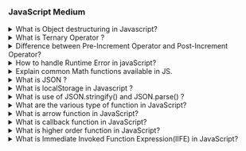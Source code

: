 ### JavaScript Medium

<details>
<summary>What is Object destructuring in Javascript?</summary>

Object destructuring is the special feature in JavaScript. It is a convenient way to extract data from JavaScript objects and assign them to the variable in more readable way.

Object destructuring allows you to write less code and make it more readable, especially when working with objects with many properties.

Object destructuring provides shorthand syntax to extracting value from the objects and array.

**Syntax :**

```js
const {} = objectName;
```

**Example :**

```js showLineNumbers=true
const student = {
  name: "Yogita",
  age: "21",
  city: "Pune",
};

// Without destructuring

const name = student.name;
const age = student.age;
const city = student.city;

// With destructuring

const { name, age, city } = student;

console.log(name); // Output: Yogita
console.log(age); // Output: 21
console.log(city); // Output: Pune
```

In the above example, we created an object `student` with properties name, age, and city. Then, we used object destructuring to create variables `name`, `age`, and `city` and assigned them the corresponding values from the `student` object.

</details>

<details>
  <summary>What is Ternary Operator ?</summary>

- Ternary Operator is also called **Conditional Operator**.
- It is Used to Check the condition and execute a same part of the code based on the condition.
- Ternary Operator Includes `?` and `:`
- It has 3 parts 1st is Condition , 2nd is true part and 3rd is false part.
- In Ternary Operator ,if the condition is **true** then `2nd part will be  executed` and if the condition is **false** then `3rd part will be  executed`.

**Syntax**:

```js

condition ? value if true : value if false

```

```js showLineNumbers=true
<!DOCTYPE html>
<html>

<body>
 <script>
   let age = 60
    let result = (age > 59) ?"Senior Citizen" : "Not a Senior Citizen";
    console.log(result);
 </script>
</body>
</html>
```

**Output**:

> Senior Citizen

</details>

<details>
  <summary>Difference between Pre-Increment Operator and Post-Increment Operator?</summary>

**Pre-Increment Operator**: A Variable is **prefix(++variable)** with increment operator is called Pre-Increment Operator.

In Pre-Increment Operator it `increase the value of variable by 1 first` and then use it .

```html showLineNumbers=true
<!DOCTYPE html>
<html>
  <head>
    <title>Pre-Increment Operator</title>
    <script>
      let a = 25;
      let result = ++a;
      console.log(result);
      console.log(a);
    </script>
  </head>
</html>
```

**Output**:

> 26<br/>
> 26

**Post-Increment Operator**: A Variable is **suffix(variable++)** with increment operator is called Post-Increment Operator.

In Post-Increment Operator it `uses the current variable value` first and then it increase the value of variable by 1 first .

```html showLineNumbers=true
<!DOCTYPE html>
<html>
  <head>
    <title>Post-Increment Operator</title>
    <script>
      let a = 25;
      let result = a++;
      console.log(result);
      console.log(a);
    </script>
  </head>
</html>
```

**Output**:

> 25<br/>
> 26

<summary>Difference between let, const and var?</summary>

Firstly we will look about the difference between **let**, **const**. **let** & **const** both keywords are used to declare a variable.

**const**: So when we declare variable using const keyword let's say `const a;` so at that time of decleration and initialization is compulsary. `const a = 20;` later we can not change the value of const declare variable.

**let**: On the other hand when we declare variable using let keyword, we can declare it first, then later we can assign the value. We can do both things at the same time declaring and assigning & we can change the value of variable that are declare using let keyword.

**var**: So var is completly different as compare to this two keyword `let` & `const`, & it is not recommended to use var keyword the reason is we can redeclared it and reinitialized. So var is similar to let assigning multiple values is allowed but dangerous characteristic is we redeclare the variables which ar created using **var** keyword.

</details>

<details>
  <summary>How to handle Runtime Error in javaScript?</summary>

In javaScript, we Handle a Runtime Error by using `try-catch` block.
we put a possible error throwing code in try block and if error is occured then the catch block is caught a error and handle the error .
By using `try-catch ` we can execute a code without interrupted or stoppted the application .

```js
try {
  // Possible error throwing code
} catch (error) {
  // Handle the error here
}
```

**try ()**:
In **try** block we put possible error throwing or code block were error occure in runtime .For Example,API's call . So that we can execute this block safetly it the error occure then this error catch by **catch** block.

**catch(error)**:
**catch** block receive a error object .
In error object their are multiple parameters like `error message` , `error name` , `error stack` this things available in error object. By using error message we can safely show the message of the error to the user just like error message we can use error name and error stack also.

In this way our whole execution will not be interrupted or stopped but we will handle the error safely .

````js showLiniNumbers=true
try {
  const a = 10;
  console.log(a);
  console.log(c);
} catch (e) {
  console.log(e.message);
}
console.log("Hi");

  <summary>What is Template String?</summary>
Template string is just string in Javascript. We declare template string using `(backtik)`. Now inside this template string we can inject value of variable using placeholder. And we can create placeholder using $ doller curly bracket open close and inside this placeholder we write the name of variable. So whenver We use this string along with other strings it will consider value of variable.

**Example:**

```js showLineNumbers=true
let name = "RTC";
console.log(`Hello ${name}`);
````

**Output**

> 10 <br/>
> c is not defined <br/>
> Hi
> Hello RTC

</details>

<details>
  <summary>Explain common Math functions available in JS.</summary>
  The built-in JavaScript Math functions make it simple and accurate to perform mathematical operations in your code. They manage standard tasks like calculating powers and square roots, determining the highest or lowest integer, rounding, and more. Your code becomes shorter, faster, and less prone to errors as a result.

**Examples:-**

- `toFixed()`
- `Math.ceil(x)`
- `Math.floor(x)`
- `Math.round(x)`
- `Math.pow(x,y)`
- `Math.abs(x)`
- `Math.min(x)`
- `Math.max(x)`
- `Math.sqrt(x)`

**1.`toFixed()`**:- To format a number with a fixed number of decimal places and return it as a string, use the` toFixed()` method. By choosing how many decimal places to retain, you can adjust the precision of a floating-point number.

**Syntax :**

`number.toFixed(digits)`

`number` :-The number you want to format.

`digits` :-The number of decimal places to keep in the result.

**Example :**

```js
<script>
  const number = 541.6422773427; const formattedNum = number.toFixed(2);
  console.log(formattedNum);
</script>
```

**Output :**

```
541.64
```

**2.`Math.ceil(x)`**:- Math.ceil() function in JavaScript is used to round the number passed as a parameter to its nearest integer in an Upward direction of rounding i.e. towards the greater value.

**Syntax :**

`Math.ceil(x);`

**Example :**

```js
<script>
  const value = Math.ceil(7.3); console.log("Ceiling value = " + value);
</script>
```

**Output :**

```
8
```

**3.`Math.floor(x)`**:-Javascript Math.floor() method is used to round off the number passed as a parameter to its nearest integer in a Downward direction of rounding i.e. towards the lesser value.

**Syntax :**

`Math.floor(x)`

**Example :**

```js
<script>
  const value = Math.ceil(7.3); console.log("Ceiling value = " + value);
</script>
```

**Output :**

```
7
```

**4.`Math.round(x)`**:- The Javascript Math.round() method is used to round a number to its nearest integer. If the fractional part of the number is **greater than or equal to .5**, the argument is rounded to the next higher integer. If the fractional part of the number is **less than .5**, the argument is rounded to the next lower integer.

**Syntax :**

`Math.round(x)`

**Example :**

```js
<script>
  const val1 = Math.round(6.2); console.log("Round value = " + val1); const val2
  = Math.round(6.6); console.log("Round value = " + val2);
</script>
```

**Output :**

```
   Round value = 6
   Round value = 7
```

**5.`Math.pow(x,y)`**:- The Math.pow(x, y) function in JavaScript is used to raise the base x to the power of the exponent y.

**Syntax :**

`Math.pow(x,y)`

**Example :**

```js
<script>
  const value = Math.pow(5, 2); console.log("Power of value = " + value);
</script>
```

**Output :**

```
Power of value = 25
```

**6. `Math.abs(x)`**:- This function always returns the positive (+ve) value of x.

**Syntax :**
`Math.abs(x)`

**Example :**

```js
<script>
  const val1 = Math.abs(8.4); console.log("Absolute value = " + val1); const
  val2 = Math.abs(-8.4); console.log("Absolute value = " + val2);
</script>
```

**Output :**

```
Absolute value = 8.4
Absolute value = 8.4
```

**7.`Math.min(x)`**:- It returns the minimum value from the given arguments.

**Syntax :**
`Math.min(x)`

**Example :**

```js
<script>
  const value = Math.min(10, 6, 20, 21, 17); console.log("Minimum value = " +
  value);
</script>
```

**Output :**

```
Min value = 6
```

**8.`Math.max(x)`** :- It returns the maximum value from the given arguments.

**Syntax :**
`Math.max(x)`

**Example :**

```js
<script>
  const value = Math.max(10, 16, 20, 21, 17, 55, 32); console.log("Maximum value
  = " + value);
</script>
```

**Output :**

```
Max value = 55
```

**9.`Math.sqrt(x)`** :- It returns the square root of the given arguments.

**Syntax :**
`Math.sqrt(x)`

**Example :**

```js
<script>
  const value = Math.sqrt(225); console.log("Square Root = " + value);
</script>
```

**Output :**

```
 Square Root = 15
```

</details>

<details>
  <summary>What is JSON ?</summary>

- JSON stands for `JavaScript Object Notation.`
- JSON is oriented from JavaScript Object and it representation is almost similar to js object.
- It is mandatory to keep a key in String formate i.e`" "`
- JSON is not only limited for JS is use in any other language also like Java,Kotlin ,etc..
- JSON is build to support transfer data to all other language as well because of its popularity in API'S.

Simple Example of JSON

```json
{
  "name": "John",
  "age": 30,
  "Add": "Pune",
  "Mobile No": 7878899889
}
```

- In JSON object we can add another object(nested object) also. Let's see a simple example of JSON object having another object.

```json
{
  "Institute Name": "Road To Code",
  "address": {
    "streetAddress": "Lotus Hospital,PlotNo-404,Pune",
    "city": "Pune",
    "state": "Maharastra",
    "pin code": "412307"
  }
}
```

- In Array ,We can add JSON object.JSON array can store multiple values or multiple object also. It can store string, number, boolean or object in JSON array.

```json

const employees = [
       {
        "name":"Akash",
        "age":23,
        "email":"akash@gmail.com"
       },
        {
        "name":"Ragini",
        "age":22,
         "email":"ragini@gmail.com"
       },
        {
        "name":"Aakansha",
        "age":21,
         "email":"aakansha@gmail.com"
       },
        {
        "name":"Shivani",
        "age":21,
         "email":"shivani@gmail.com"
       }

    ]

```

</details>

<details>

  <summary>What is localStorage in Javascript ?</summary>

- localStorage is feature of web browser where we can store data permanantly even user closes or refreshes the web page.<br/>
- Data can not be share between two browser. For Example if user store data in chrome browser it only visible for chrome not MicrosoftEdge.
- In localStorage the value is store in key-value formate values in generic datatype like number,boolean,string.

  <br/>

**To Work With LocalStorage we have 4 Method :**

**1.setItem(key,value) :** `setItem(key,value)` method is use for storing the data in localStorage. In this method their are two parameters : the `key` its represent the name of data and `value` it may be string, boolean, number or object.

**code:**

```js
localStorage.setItem("user", "Akash");
```

**2.getItem(key) :** `getItem(key)` method is use for retriving the data from LocalStorage. It takes the key as a parameter and returns the corresponding value..

**code:**

```js
localStorage.setItem("user");
```

**3.removeItem(key) :** `removeItem(key)` method is use to remove a specific item from localStorage. It takes the key of the item you want to remove from the localStorage.

```js
localStorage.removeItem("user");
```

**4.clear():**:`clearItem()` is used to remove all the data stored in localStorage.

```js
localStorage.clear();
```

To store complex object we need to use method of `JSON.Stringify()` and `JSON.parse()`

</details>

<details>
<summary>What is use of JSON.stringify() and JSON.parse() ?</summary>

**JSON.stringify():** `JSON.stringify()` convert javascript data which can be various datatype form like normal string, number, array, it can be object. Data of this format will be converted into proper string using ` JSON.stringify().`

```js
localStorage.setItem("userdata", JSON.stringify("gayatri"));
```

**JSON.parse():** When we apply `JSON.parse` this method will convert stringify data to in it's original form.

```js
JSON.parse(localStorage.getItem("userdata"));
```

</details>

<details>
  <summary>What are the various type of function in JavaScript?</summary>

## Functions

Functions are the reusable block of code in javascript. Which is executed when it called
There are mainly five type of functions in javascript <br/>

- Named Fuctions <br/>
- Arrow Fuctions<br/>
- Callback Fuctions <br/>
- Higher Order Fuctions<br/>
- IIFE Fuctions

</details>

<details>
  <summary>What is arrow function in JavaScript?</summary>
  Arrow function is anonymous function that mean It doesn't have any name of identifier,arrow funtion allow  you to create function in a cleaner way compared to regular function.
  syntax of arrow functions

```js showLineNumbers=true
() => expression;
```

</details>

<details>
  <summary>What is callback function in JavaScript?</summary>
 callback function in Javascript are the function who passed as parameter in another function.
 example of callback functions is arrow fuctions

```js showLineNumbers=true
settimeout(() => {
  console.log("hello world");
}, 5000);
```

in above example arrow function which passed as parameter is callback function

</details>

<details>
  <summary>What is higher order function in JavaScript?</summary>
  higher order fuctions are the fuctions in javascript who received another fuctions as parameter ,
  example of higher order functions are settimeout, setinterval, map,foreach,filter etc.

```js showLineNumbers=true
const arr = [1, 2, 3, 4, 5, 6];
arr.foreach((element) => {
  console.log(element);
});
```

above foreach function is higher order fuction because it is recieving arrow function as parameter

</details>

<details>
  <summary>What is Immediate Invoked Function Expression(IIFE) in JavaScript?</summary>
  IIFE stands for Immediately Invoked Function Expression That means It got executed when it is initialized and IIFE fuctions are also anonymous function. it doesn't have any name or identifier

```js showLineNumbers=true
(function () {
  console.log("hello world");
})();
```

</details>
